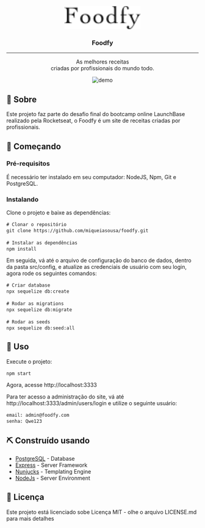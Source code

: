 <p align="center">
  <a href="" rel="noopener">
 <img width=200px height=60px src=".github/logo.png" alt="Project logo"></a>
</p>

<h3 align="center">Foodfy</h3>

---

<p align="center"> As melhores receitas
    <br> 
    criadas por profissionais do mundo todo.
</p>

<div align="center">
  <img src=".github/foodfy.gif" alt="demo" height="480">
</div>

## 🧐 Sobre

Este projeto faz parte do desafio final do bootcamp online LaunchBase realizado pela Rocketseat, o Foodfy é um site de receitas criadas por profissionais.

## 🏁 Começando

### Pré-requisitos

É necessário ter instalado em seu computador: NodeJS, Npm, Git e PostgreSQL.

### Instalando

Clone o projeto e baixe as dependências:

```
# Clonar o repositório
git clone https://github.com/miqueiasousa/foodfy.git

# Instalar as dependências
npm install
```

Em seguida, vá até o arquivo de configuração do banco de dados, dentro da pasta src/config, e atualize as credenciais de usuário com seu login, agora rode os seguintes comandos:

```
# Criar database
npx sequelize db:create

# Rodar as migrations
npx sequelize db:migrate

# Rodar as seeds
npx sequelize db:seed:all
```

## 🎈 Uso

Execute o projeto:

```
npm start
```

Agora, acesse http://localhost:3333

Para ter acesso a administração do site, vá até http://localhost:3333/admin/users/login e utilize o seguinte usuário:

```
email: admin@foodfy.com
senha: Qwe123
```

## ⛏️ Construído usando

- [PostgreSQL](https://www.postgresql.org/) - Database
- [Express](https://expressjs.com/) - Server Framework
- [Nunjucks](https://mozilla.github.io/nunjucks/) - Templating Engine
- [NodeJs](https://nodejs.org/en/) - Server Environment

## 📝 Licença

Este projeto está licenciado sobe Licença MIT - olhe o arquivo LICENSE.md para mais detalhes

